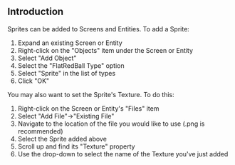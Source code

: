 ## Introduction

Sprites can be added to Screens and Entities. To add a Sprite:

1.  Expand an existing Screen or Entity
2.  Right-click on the "Objects" item under the Screen or Entity
3.  Select "Add Object"
4.  Select the "FlatRedBall Type" option
5.  Select "Sprite" in the list of types
6.  Click "OK"

You may also want to set the Sprite's Texture. To do this:

1.  Right-click on the Screen or Entity's "Files" item
2.  Select "Add File"-\>"Existing File"
3.  Navigate to the location of the file you would like to use (.png is recommended)
4.  Select the Sprite added above
5.  Scroll up and find its "Texture" property
6.  Use the drop-down to select the name of the Texture you've just added
